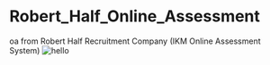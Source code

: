 # Robert_Half_Online_Assessment
oa from Robert Half Recruitment Company (IKM Online Assessment System)
![hello]("result.png")
